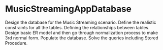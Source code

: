 # MusicStreamingAppDatabase
Design the database for the Music Streaming scenario.
Define the realistic constraints for all the tables.
Defining the relationships between tables.
Design basic ER model and then go through normalization process to make 3rd normal form.
Populate the database.
Solve the queries including Stored Procedure.
